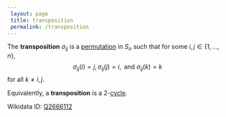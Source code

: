 ```yaml
---
 layout: page
 title: transposition
 permalink: /transposition
---
```

The **transposition** $\sigma_{ij}$ is a [permutation](https://defsmath.github.io/DefsMath/symmetric_group) in $S_n$ such that for some $i,j \in \{1,\dots ,n\}$, $$\sigma_{ij}(i) = j, \sigma_{ij}(j) = i, \text{ and } \sigma_{ij}(k) = k$$ for all $k\neq i,j$.

Equivalently, a **transposition** is a 2-[cycle](https://defsmath.github.io/DefsMath/cycle).

Wikidata ID: [Q2666112](https://www.wikidata.org/wiki/Q2666112)